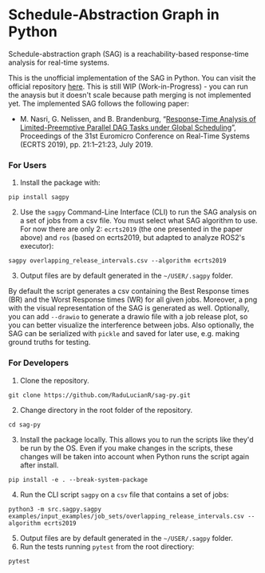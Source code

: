 # Schedule-Abstraction Graph in Python

Schedule-abstraction graph (SAG) is a reachability-based response-time analysis for real-time systems.

This is the unofficial implementation of the SAG in Python. You can visit the official repository [here](https://github.com/SAG-org/schedule_abstraction-main). This is still WIP (Work-in-Progress) - you can run the anaysis but it doesn't scale because path merging is not implemented yet. The implemented SAG follows the following paper:
- M. Nasri, G. Nelissen, and B. Brandenburg, “[Response-Time Analysis of Limited-Preemptive Parallel DAG Tasks under Global Scheduling](https://drops.dagstuhl.de/storage/00lipics/lipics-vol133-ecrts2019/LIPIcs.ECRTS.2019.21/LIPIcs.ECRTS.2019.21.pdf)”, Proceedings of the 31st Euromicro Conference on Real-Time Systems (ECRTS 2019), pp. 21:1–21:23, July 2019.

### For Users
1. Install the package with:
```
pip install sagpy
```

2. Use the `sagpy` Command-Line Interface (CLI) to run the SAG analysis on a set of jobs from a csv file. You must select what SAG algorithm to use. For now there are only 2: `ecrts2019` (the one presented in the paper above) and `ros` (based on ecrts2019, but adapted to analyze ROS2's executor):
```
sagpy overlapping_release_intervals.csv --algorithm ecrts2019
```

3. Output files are by default generated in the `~/USER/.sagpy` folder. 

By default the script generates a csv 
containing the Best Response times (BR) and the Worst Response times (WR) for all given jobs. Moreover, a png with
the visual representation of the SAG is generated as well. Optionally, you can add `--drawio` to generate a drawio
file with a job release plot, so you can better visualize the interference between jobs. Also optionally, the SAG
can be serialized with `pickle` and saved for later use, e.g. making ground truths for testing.

### For Developers
1. Clone the repository.
```
git clone https://github.com/RaduLucianR/sag-py.git
```
2. Change directory in the root folder of the repository.
```
cd sag-py
```
3. Install the package locally. This allows you to run the scripts like they'd be run by the OS. Even if you make changes in the scripts, these
changes will be taken into account when Python runs the script again after install.
```
pip install -e . --break-system-package
```

4. Run the CLI script `sagpy` on a `csv` file that contains a set of jobs:
```
python3 -m src.sagpy.sagpy examples/input_examples/job_sets/overlapping_release_intervals.csv --algorithm ecrts2019
```
5. Output files are by default generated in the `~/USER/.sagpy` folder. 
6. Run the tests running `pytest` from the root directiory:
```
pytest
```